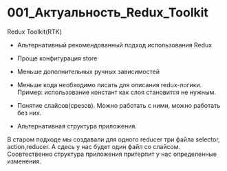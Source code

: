 # 001_Актуальность_Redux_Toolkit

Redux Toolkit(RTK)

* Альтернативный рекомендованный подход использования Redux
* Проще конфигурация store
* Меньше дополнительных ручных зависимостей
* Меньше кода необходимо писать для описания redux-логики. Пример: использование констант как слоя становится не нужным.


* Понятие слайсов(срезов). Можно работать с ними, можно работать без них.
* Альтернативная структура приложения. 

В старом подходе мы создавали для одного reducer три файла selector, action,reducer. А сдесь у нас будет один файл со слайсом. Соовтественно структура приложения притерпит у нас определенные изменения.